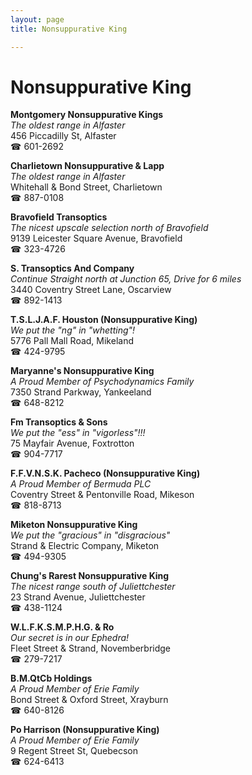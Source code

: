 ```yaml
---
layout: page 
title: Nonsuppurative King

---
```



# Nonsuppurative King


 **Montgomery Nonsuppurative Kings**  
_The oldest range in Alfaster_  
456 Piccadilly St, Alfaster  
☎ 601-2692

**Charlietown Nonsuppurative & Lapp**  
_The oldest range in Alfaster_  
Whitehall & Bond Street, Charlietown  
☎ 887-0108

**Bravofield Transoptics**  
_The nicest upscale selection north of Bravofield_  
9139 Leicester Square Avenue, Bravofield  
☎ 323-4726

**S. Transoptics And Company**  
_Continue Straight north at Junction 65, Drive for 6 miles_  
3440 Coventry Street Lane, Oscarview  
☎ 892-1413

**T.S.L.J.A.F. Houston (Nonsuppurative King)**  
_We put the "ng" in "whetting"!_  
5776 Pall Mall Road, Mikeland  
☎ 424-9795

**Maryanne's Nonsuppurative King**  
_A Proud Member of Psychodynamics Family_  
7350 Strand Parkway, Yankeeland  
☎ 648-8212

**Fm Transoptics & Sons**  
_We put the "ess" in "vigorless"!!!_  
75 Mayfair Avenue, Foxtrotton  
☎ 904-7717

**F.F.V.N.S.K. Pacheco (Nonsuppurative King)**  
_A Proud Member of Bermuda PLC_  
Coventry Street & Pentonville Road, Mikeson  
☎ 818-8713

**Miketon Nonsuppurative King**  
_We put the "gracious" in "disgracious"_  
Strand & Electric Company, Miketon  
☎ 494-9305

**Chung's Rarest Nonsuppurative King**  
_The nicest range south of Juliettchester_  
23 Strand Avenue, Juliettchester  
☎ 438-1124

**W.L.F.K.S.M.P.H.G. & Ro**  
_Our secret is in our Ephedra!_  
Fleet Street & Strand, Novemberbridge  
☎ 279-7217

**B.M.QtCb Holdings**  
_A Proud Member of Erie Family_  
Bond Street & Oxford Street, Xrayburn  
☎ 640-8126

**Po Harrison (Nonsuppurative King)**  
_A Proud Member of Erie Family_  
9 Regent Street St, Quebecson  
☎ 624-6413

